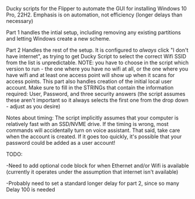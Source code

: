 Ducky scripts for the Flipper to automate the GUI for installing Windows 10 Pro, 22H2.  Emphasis is on automation, not efficiency (longer delays than necessary)

Part 1 handles the intial setup, including removing any existing partitions and letting Windows create a new scheme.

Part 2 Handles the rest of the setup. It is configured to *always* click "I don't have internet", as trying to get Ducky Script to select the correct Wifi SSID from the list is unpredictable. NOTE: you have to choose in the script which version to run - the one where you have no wifi at all, or the one where you have wifi and at least one access point will show up when it scans for access points.  This part also handles creation of the initial local user account. Make sure to fill in the STRINGs that contain the information required: User, Password, and three security answers (the script assumes these aren't important so it always selects the first one from the drop down - adjust as you desire)

Notes about timing: The script implicitly assumes that your computer is relatively fast with an SSD/NVME drive. If the timing is wrong, most commands will accidentally turn on voice assistant. That said, take care when the account is created. If it goes too quickly, it's possible that your password could be added as a user account!

TODO:

-Need to add optional code block for when Ethernet and/or Wifi is available (currently it operates under the assumption that internet isn't available)

-Probably need to set a standard longer delay for part 2, since so many Delay 100 is needed
